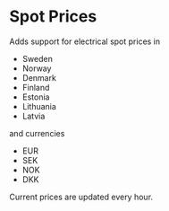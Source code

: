 # Spot Prices

Adds support for electrical spot prices in 

- Sweden
- Norway
- Denmark
- Finland
- Estonia
- Lithuania
- Latvia

and currencies

- EUR
- SEK
- NOK 
- DKK

Current prices are updated every hour.
